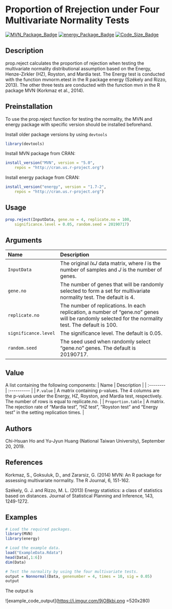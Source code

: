 # Proportion of Rrejection under Four Multivariate Normality Tests

[![MVN_Package_Badge](https://img.shields.io/badge/MVN-5.0-brightgreen.svg)](https://www.rdocumentation.org/packages/MVN/versions/5.1)  [![energy_Package_Badge](https://img.shields.io/badge/energy-1.7--2-brightgreen)](https://www.rdocumentation.org/packages/energy/versions/1.7-2) [![Code_Size_Badge](https://img.shields.io/github/languages/code-size/r05849032/NTU_submit.paper.svg)](https://github.com/r05849032/NTU_submit.paper)

## Description
prop.reject calculates the proportion of rejection when testing the multivariate normality distributional assumption based on the Energy, Henze-Zirkler (HZ), Royston, and Mardia test. The Energy test is conducted with the function mvnorm.etest in the R package energy (Székely and Rizzo, 2013). The other three tests are conducted with the function mvn in the R package MVN (Korkmaz et al., 2014). 

## Preinstallation
To use the prop.reject function for testing the normality, the MVN and energy package with specific version should be installed beforehand.

Install older package versions by using `devtools`
```r
library(devtools)
```
Install MVN package from CRAN:
```r
install_version("MVN", version = "5.0", 
    repos = "http://cran.us.r-project.org")
```
Install energy package from CRAN:
```r
install_version("energy", version = "1.7-2", 
    repos = "http://cran.us.r-project.org")
```

## Usage
```r
prop.reject(InputData, gene.no = 4, replicate.no = 100, 
    significance.level = 0.05, random.seed = 20190717) 
```

## Arguments
| Name      | Description |
| :-------- | :---------- |
| `InputData` | The original *I*x*J* data matrix, where *I* is the number of samples and *J* is the number of genes. |
| `gene.no` | The number of genes that will be randomly selected to form a set  for multivariate normality test. The default is 4. |
| `replicate.no` | The number of replications. In each replication, a number of  “gene.no” genes will be randomly selected for the normality test. The default is 100. |
| `significance.level` | The significance level. The default is 0.05. |
| `random.seed` | The seed used when randomly select “gene.no” genes. The default  is 20190717. |


## Value
A list containing the following components:
| Name      | Description |
| :-------- | :---------- |
| `P.value` | A matrix containing p-values. The 4 columns are the p-values under the Energy, HZ, Royston, and Mardia test, respectively. The number of rows is equal to replicate.no. |
| `Proportion.table` | A matrix. The rejection rate of “Mardia test”, “HZ test”, “Royston test” and “Energy test” in the setting replication times. |

## Authors
Chi-Hsuan Ho and Yu-Jyun Huang (National Taiwan University), September 20, 2019.

## References
Korkmaz, S., Goksuluk, D., and Zararsiz, G. (2014) MVN: An R package for assessing multivariate normality. The R Journal, 6, 151-162. 

Székely, G. J. and Rizzo, M. L. (2013) Energy statistics: a class of statistics based on distances. Journal of Statistical Planning and Inference, 143, 1249-1272.

## Examples
```r
# Load the required packages.
library(MVN)
library(energy)

# Load the example data.
load("ExampleData.Rdata")
head(Data[,1:6])
dim(Data)

# Test the normality by using the four multivariate tests.
output = Nonnormal(Data, genenumber = 4, times = 10, sig = 0.05)
output
```

The output is

![example_code_output](https://i.imgur.com/9jO8kbi.png =520x280)


